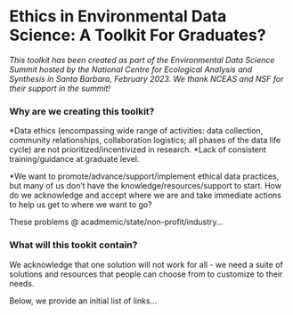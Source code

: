 # Ethics in Environmental Data Science: A Toolkit For Graduates?

*This toolkit has been created as part of the Environmental Data Science Summit hosted by the National Centre for Ecological Analysis and Synthesis in Santa Barbara, February 2023. We thank NCEAS and NSF for their support in the summit!*

### Why are we creating this toolkit?

*Data ethics (encompassing wide range of activities: data collection, community relationships, collaboration logistics; all phases of the data life cycle) are not prioritized/incentivized in research. 
*Lack of consistent training/guidance at graduate level.

*We want to promote/advance/support/implement ethical data practices, but many of us don’t have the knowledge/resources/support to start. How do we acknowledge and accept where we are and take immediate actions to help us get to where we want to go?

These problems @ acadmemic/state/non-profit/industry...


### What will this tookit contain?

We acknowledge that one solution will not work for all - we need a suite of solutions and resources that people can choose from to customize to their needs.

Below, we provide an initial list of links...
